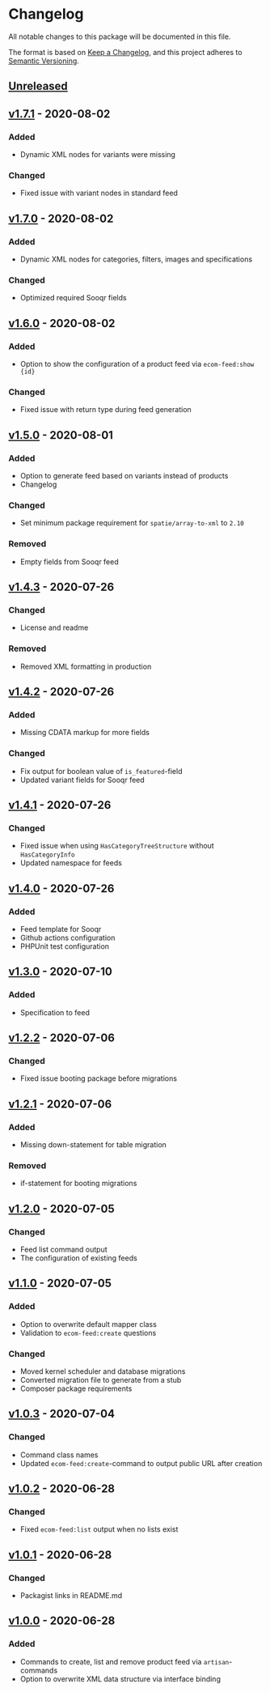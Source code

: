 # Changelog
All notable changes to this package will be documented in this file.

The format is based on [Keep a Changelog](https://keepachangelog.com/en/1.0.0/),
and this project adheres to [Semantic Versioning](https://semver.org/spec/v2.0.0.html).

## [Unreleased]

## [v1.7.1] - 2020-08-02
### Added
- Dynamic XML nodes for variants were missing
### Changed
- Fixed issue with variant nodes in standard feed

## [v1.7.0] - 2020-08-02
### Added
- Dynamic XML nodes for categories, filters, images and specifications
### Changed
- Optimized required Sooqr fields

## [v1.6.0] - 2020-08-02
### Added
- Option to show the configuration of a product feed via `ecom-feed:show {id}`
### Changed
- Fixed issue with return type during feed generation

## [v1.5.0] - 2020-08-01
### Added
- Option to generate feed based on variants instead of products
- Changelog
### Changed
- Set minimum package requirement for `spatie/array-to-xml` to `2.10`
### Removed
- Empty fields from Sooqr feed

## [v1.4.3] - 2020-07-26
### Changed
- License and readme
### Removed
- Removed XML formatting in production

## [v1.4.2] - 2020-07-26
### Added
- Missing CDATA markup for more fields
### Changed
- Fix output for boolean value of `is_featured`-field
- Updated variant fields for Sooqr feed

## [v1.4.1] - 2020-07-26
### Changed
- Fixed issue when using `HasCategoryTreeStructure` without `HasCategoryInfo`
- Updated namespace for feeds

## [v1.4.0] - 2020-07-26
### Added
- Feed template for Sooqr
- Github actions configuration
- PHPUnit test configuration

## [v1.3.0] - 2020-07-10
### Added
- Specification to feed

## [v1.2.2] - 2020-07-06
### Changed
- Fixed issue booting package before migrations

## [v1.2.1] - 2020-07-06
### Added
- Missing down-statement for table migration
### Removed
- if-statement for booting migrations

## [v1.2.0] - 2020-07-05
### Changed
- Feed list command output
- The configuration of existing feeds 

## [v1.1.0] - 2020-07-05
### Added
- Option to overwrite default mapper class
- Validation to `ecom-feed:create` questions
### Changed
- Moved kernel scheduler and database migrations
- Converted migration file to generate from a stub
- Composer package requirements

## [v1.0.3] - 2020-07-04
### Changed
- Command class names
- Updated `ecom-feed:create`-command to output public URL after creation

## [v1.0.2] - 2020-06-28
### Changed
- Fixed `ecom-feed:list` output when no lists exist

## [v1.0.1] - 2020-06-28
### Changed
- Packagist links in README.md

## [v1.0.0] - 2020-06-28
### Added
- Commands to create, list and remove product feed via `artisan`-commands
- Option to overwrite XML data structure via interface binding

[Unreleased]: https://github.com/timothydc/laravel-lightspeed-ecom-product-feeds/compare/v1.7.1...HEAD
[v1.7.1]: https://github.com/timothydc/laravel-lightspeed-ecom-product-feeds/compare/v1.7.0...v1.7.1
[v1.7.0]: https://github.com/timothydc/laravel-lightspeed-ecom-product-feeds/compare/v1.6.0...v1.7.0
[v1.6.0]: https://github.com/timothydc/laravel-lightspeed-ecom-product-feeds/compare/v1.5.0...v1.6.0
[v1.5.0]: https://github.com/timothydc/laravel-lightspeed-ecom-product-feeds/compare/v1.4.3...v1.5.0
[v1.4.3]: https://github.com/timothydc/laravel-lightspeed-ecom-product-feeds/compare/v1.4.2...v1.4.3
[v1.4.2]: https://github.com/timothydc/laravel-lightspeed-ecom-product-feeds/compare/v1.4.1...v1.4.2
[v1.4.1]: https://github.com/timothydc/laravel-lightspeed-ecom-product-feeds/compare/v1.4.0...v1.4.1
[v1.4.0]: https://github.com/timothydc/laravel-lightspeed-ecom-product-feeds/compare/v1.3.0...v1.4.0
[v1.3.0]: https://github.com/timothydc/laravel-lightspeed-ecom-product-feeds/compare/v1.2.2...v1.3.0
[v1.2.2]: https://github.com/timothydc/laravel-lightspeed-ecom-product-feeds/compare/v1.2.1...v1.2.2
[v1.2.1]: https://github.com/timothydc/laravel-lightspeed-ecom-product-feeds/compare/v1.2.0...v1.2.1
[v1.2.0]: https://github.com/timothydc/laravel-lightspeed-ecom-product-feeds/compare/v1.1.0...v1.2.0
[v1.1.0]: https://github.com/timothydc/laravel-lightspeed-ecom-product-feeds/compare/v1.0.3...v1.1.0
[v1.0.3]: https://github.com/timothydc/laravel-lightspeed-ecom-product-feeds/compare/v1.0.2...v1.0.3
[v1.0.2]: https://github.com/timothydc/laravel-lightspeed-ecom-product-feeds/compare/v1.0.1...v1.0.2
[v1.0.1]: https://github.com/timothydc/laravel-lightspeed-ecom-product-feeds/compare/v1.0.0...v1.0.1
[v1.0.0]: https://github.com/timothydc/laravel-lightspeed-ecom-product-feeds/releases/tag/v1.0.0